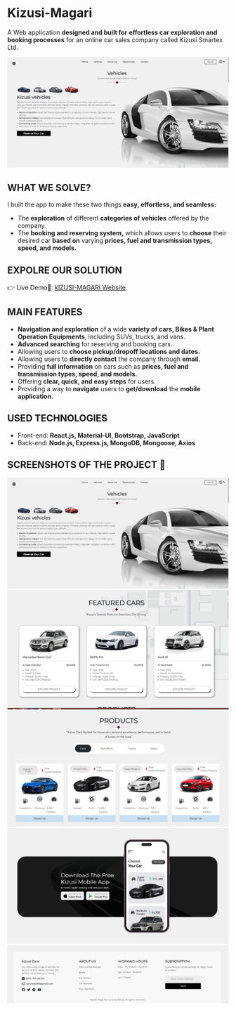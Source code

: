 # Kizusi-Magari

A Web application **designed and built for** **effortless car exploration and booking processes** for an online car sales company called Kizusi Smartex Ltd.

![image](https://github.com/owensam/Kizusi-Magari/blob/a068a49f5127627d7a30f20d1fd06fd755a19c01/Client/public/Kizusi%201.JPG)

##  WHAT WE SOLVE? 
I built the app to make these two things **easy, effortless, and seamless:**

- The **exploration** of different **categories of vehicles** offered by the company.
- The **booking and reserving system,** which allows users to **choose** their desired car **based on** varying **prices, fuel and transmission types, speed, and models.**

##  EXPOLRE OUR SOLUTION
👉 Live Demo🔗: [kIZUSI-MAGARI Website](https://kizusi-magari-6l8raxzbf-owensams-projects.vercel.app/)

##  MAIN FEATURES
- **Navigation and exploration** of a wide **variety of cars, Bikes & Plant Operation Equipments**, including SUVs, trucks, and vans.
- **Advanced searching** for reserving and booking cars.
- Allowing users to **choose pickup/dropoff locations and dates.**
- Allowing users to **directly contact** the company through **email**.
- Providing **full information** on cars such as **prices, fuel and transmission types, speed, and models.**
- Offering **clear, quick, and easy steps** for users.
- Providing a way to **navigate** users to **get/download** the **mobile application.**
  
##  USED TECHNOLOGIES
- Front-end: **React.js, Material-UI, Bootstrap, JavaScript**
- Back-end: **Node.js, Express.js, MongoDB, Mongoose, Axios**

##  SCREENSHOTS OF THE PROJECT 📸
![image](https://github.com/owensam/Kizusi-Magari/blob/a068a49f5127627d7a30f20d1fd06fd755a19c01/Client/public/Kizusi%201.JPG)
![image](https://github.com/owensam/Kizusi-Magari/blob/a068a49f5127627d7a30f20d1fd06fd755a19c01/Client/public/Kizusi%202.JPG)
![image](https://github.com/owensam/Kizusi-Magari/blob/a068a49f5127627d7a30f20d1fd06fd755a19c01/Client/public/Kizusi%203.JPG)
![image](https://github.com/owensam/Kizusi-Magari/blob/a068a49f5127627d7a30f20d1fd06fd755a19c01/Client/public/Kizusi%204.JPG)
![image](https://github.com/owensam/Kizusi-Magari/blob/a068a49f5127627d7a30f20d1fd06fd755a19c01/Client/public/Kizusi%205.JPG)
